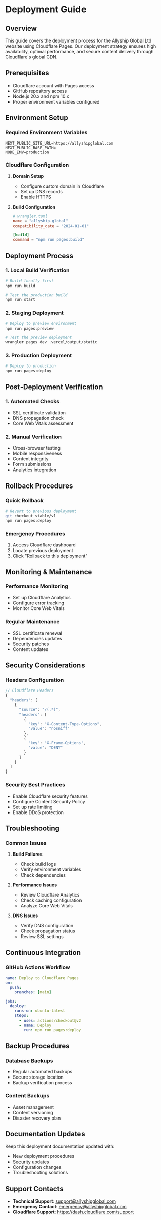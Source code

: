 # Deployment Guide

## Overview

This guide covers the deployment process for the Allyship Global Ltd website using Cloudflare Pages. Our deployment strategy ensures high availability, optimal performance, and secure content delivery through Cloudflare's global CDN.

## Prerequisites

- Cloudflare account with Pages access
- GitHub repository access
- Node.js 20.x and npm 10.x
- Proper environment variables configured

## Environment Setup

### Required Environment Variables

```env
NEXT_PUBLIC_SITE_URL=https://allyshipglobal.com
NEXT_PUBLIC_BASE_PATH=
NODE_ENV=production
```

### Cloudflare Configuration

1. **Domain Setup**
   - Configure custom domain in Cloudflare
   - Set up DNS records
   - Enable HTTPS

2. **Build Configuration**
   ```toml
   # wrangler.toml
   name = "allyship-global"
   compatibility_date = "2024-01-01"
   
   [build]
   command = "npm run pages:build"
   ```

## Deployment Process

### 1. Local Build Verification

```bash
# Build locally first
npm run build

# Test the production build
npm run start
```

### 2. Staging Deployment

```bash
# Deploy to preview environment
npm run pages:preview

# Test the preview deployment
wrangler pages dev .vercel/output/static
```

### 3. Production Deployment

```bash
# Deploy to production
npm run pages:deploy
```

## Post-Deployment Verification

### 1. Automated Checks
- SSL certificate validation
- DNS propagation check
- Core Web Vitals assessment

### 2. Manual Verification
- Cross-browser testing
- Mobile responsiveness
- Content integrity
- Form submissions
- Analytics integration

## Rollback Procedures

### Quick Rollback
```bash
# Revert to previous deployment
git checkout stable/v1
npm run pages:deploy
```

### Emergency Procedures
1. Access Cloudflare dashboard
2. Locate previous deployment
3. Click "Rollback to this deployment"

## Monitoring & Maintenance

### Performance Monitoring
- Set up Cloudflare Analytics
- Configure error tracking
- Monitor Core Web Vitals

### Regular Maintenance
- SSL certificate renewal
- Dependencies updates
- Security patches
- Content updates

## Security Considerations

### Headers Configuration
```javascript
// Cloudflare Headers
{
  "headers": [
    {
      "source": "/(.*)",
      "headers": [
        {
          "key": "X-Content-Type-Options",
          "value": "nosniff"
        },
        {
          "key": "X-Frame-Options",
          "value": "DENY"
        }
      ]
    }
  ]
}
```

### Security Best Practices
- Enable Cloudflare security features
- Configure Content Security Policy
- Set up rate limiting
- Enable DDoS protection

## Troubleshooting

### Common Issues

1. **Build Failures**
   - Check build logs
   - Verify environment variables
   - Check dependencies

2. **Performance Issues**
   - Review Cloudflare Analytics
   - Check caching configuration
   - Analyze Core Web Vitals

3. **DNS Issues**
   - Verify DNS configuration
   - Check propagation status
   - Review SSL settings

## Continuous Integration

### GitHub Actions Workflow
```yaml
name: Deploy to Cloudflare Pages
on:
  push:
    branches: [main]

jobs:
  deploy:
    runs-on: ubuntu-latest
    steps:
      - uses: actions/checkout@v2
      - name: Deploy
        run: npm run pages:deploy
```

## Backup Procedures

### Database Backups
- Regular automated backups
- Secure storage location
- Backup verification process

### Content Backups
- Asset management
- Content versioning
- Disaster recovery plan

## Documentation Updates

Keep this deployment documentation updated with:
- New deployment procedures
- Security updates
- Configuration changes
- Troubleshooting solutions

## Support Contacts

- **Technical Support**: support@allyshipglobal.com
- **Emergency Contact**: emergency@allyshipglobal.com
- **Cloudflare Support**: https://dash.cloudflare.com/support 